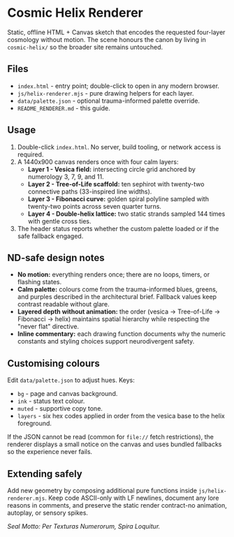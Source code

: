 # Cosmic Helix Renderer

Static, offline HTML + Canvas sketch that encodes the requested four-layer cosmology without motion. The scene honours the canon by living in `cosmic-helix/` so the broader site remains untouched.

## Files
- `index.html` - entry point; double-click to open in any modern browser.
- `js/helix-renderer.mjs` - pure drawing helpers for each layer.
- `data/palette.json` - optional trauma-informed palette override.
- `README_RENDERER.md` - this guide.

## Usage
1. Double-click `index.html`. No server, build tooling, or network access is required.
2. A 1440x900 canvas renders once with four calm layers:
   - **Layer 1 - Vesica field:** intersecting circle grid anchored by numerology 3, 7, 9, and 11.
   - **Layer 2 - Tree-of-Life scaffold:** ten sephirot with twenty-two connective paths (33-inspired line widths).
   - **Layer 3 - Fibonacci curve:** golden spiral polyline sampled with twenty-two points across seven quarter turns.
   - **Layer 4 - Double-helix lattice:** two static strands sampled 144 times with gentle cross ties.
3. The header status reports whether the custom palette loaded or if the safe fallback engaged.

## ND-safe design notes
- **No motion:** everything renders once; there are no loops, timers, or flashing states.
- **Calm palette:** colours come from the trauma-informed blues, greens, and purples described in the architectural brief. Fallback values keep contrast readable without glare.
- **Layered depth without animation:** the order (vesica -> Tree-of-Life -> Fibonacci -> helix) maintains spatial hierarchy while respecting the "never flat" directive.
- **Inline commentary:** each drawing function documents why the numeric constants and styling choices support neurodivergent safety.

## Customising colours
Edit `data/palette.json` to adjust hues. Keys:
- `bg` - page and canvas background.
- `ink` - status text colour.
- `muted` - supportive copy tone.
- `layers` - six hex codes applied in order from the vesica base to the helix foreground.

If the JSON cannot be read (common for `file://` fetch restrictions), the renderer displays a small notice on the canvas and uses bundled fallbacks so the experience never fails.

## Extending safely
Add new geometry by composing additional pure functions inside `js/helix-renderer.mjs`. Keep code ASCII-only with LF newlines, document any lore reasons in comments, and preserve the static render contract-no animation, autoplay, or sensory spikes.

*Seal Motto: Per Texturas Numerorum, Spira Loquitur.*
